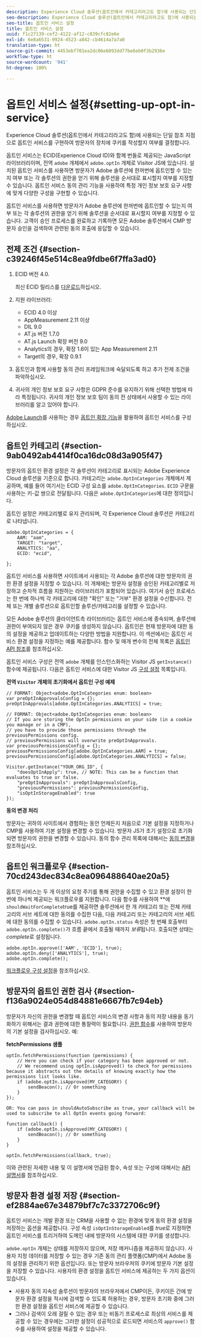 ```yaml
---
description: Experience Cloud 솔루션(옵트인에서 카테고리라고도 함)에 사용되는 단일 참조 지점으로 옵트인 서비스를 구현하여 방문자의 장치에 쿠키를 작성할지 여부를 결정합니다.
seo-description: Experience Cloud 솔루션(옵트인에서 카테고리라고도 함)에 사용되는 단일 참조 지점으로 옵트인 서비스를 구현하여 방문자의 장치에 쿠키를 작성할지 여부를 결정합니다.
seo-title: 옵트인 서비스 설정
title: 옵트인 서비스 설정
uuid: f1c27139-cef2-4122-af12-c839cfc82e6e
exl-id: 6e8a6531-9924-4523-a842-cb4614a7a7a0
translation-type: ht
source-git-commit: 4453ebf701ea2dc06e6093dd77be6eb0f3b2936e
workflow-type: ht
source-wordcount: '941'
ht-degree: 100%

---
```


# 옵트인 서비스 설정{#setting-up-opt-in-service}

Experience Cloud 솔루션(옵트인에서 카테고리라고도 함)에 사용되는 단일 참조 지점으로 옵트인 서비스를 구현하여 방문자의 장치에 쿠키를 작성할지 여부를 결정합니다.

옵트인 서비스는 ECID(Experience Cloud ID)와 함께 번들로 제공되는 JavaScript 라이브러리이며, 전역 `adobe` 개체에서 `adobe.optIn` 개체로 Visitor JS에 있습니다. 설치된 옵트인 서비스를 사용하면 방문자가 Adobe 솔루션에 한꺼번에 옵트인할 수 있는지 여부 또는 각 솔루션의 권한을 얻기 위해 솔루션을 순서대로 표시할지 여부를 지정할 수 있습니다. 옵트인 서비스 동의 관리 기능을 사용하여 특정 개인 정보 보호 요구 사항에 맞게 다양한 구성을 구현할 수 있습니다.

옵트인 서비스를 사용하면 방문자가 Adobe 솔루션에 한꺼번에 옵트인할 수 있는지 여부 또는 각 솔루션의 권한을 얻기 위해 솔루션을 순서대로 표시할지 여부를 지정할 수 있습니다. 고객이 승인 프로세스를 완료하고 기록하면 모든 Adobe 솔루션에서 CMP 방문자 승인을 검색하여 관련된 동의 호출에 응답할 수 있습니다.

## 전제 조건 {#section-c39246f45e514c8ea9fdbe6f7ffa3ad0}

1. ECID 버전 4.0.

   최신 ECID 릴리스를 [다운로드](https://github.com/Adobe-Marketing-Cloud/id-service/releases)하십시오.

1. 지원 라이브러리:

   * ECID 4.0 이상
   * AppMeasurement 2.11 이상
   * DIL 9.0
   * AT.js 버전 1.7.0
   * AT.js Launch 확장 버전 9.0
   * Analytics의 경우, 확장 1.6이 있는 App Measurement 2.11
   * Target의 경우, 확장 0.9.1

1. 옵트인과 함께 사용할 동의 관리 프레임워크에 숙달되도록 하고 추가 전제 조건을 파악하십시오.

   <!--
   For IAB, see here for additional pre-reqs.
   -->

1. 귀사의 개인 정보 보호 요구 사항은 GDPR 준수를 유지하기 위해 선택한 방법에 따라 특정됩니다. 귀사의 개인 정보 보호 팀이 동의 전 상태에서 사용할 수 있는 라이브러리를 알고 있어야 합니다.

[Adobe Launch](https://docs.adobelaunch.com/)를 사용하는 경우 [옵트인 확장 기능](../../implementation-guides/opt-in-service/launch.md)을 활용하여 옵트인 서비스를 구성하십시오.

## 옵트인 카테고리 {#section-9ab0492ab4414f0ca16dc08d3a905f47}

방문자의 옵트인 환경 설정은 각 솔루션이 카테고리로 표시되는 Adobe Experience Cloud 솔루션을 기준으로 합니다. 카테고리는 `adobe.OptInCategories` 개체에서 제공하며, 예를 들어 여기서는 ECID 구성 요소를 `adobe.OptInCategories`. `ECID` 구문을 사용하는 키-값 쌍으로 전달됩니다. 다음은 `adobe.OptInCategories`에 대한 정의입니다.

옵트인 설정은 카테고리별로 유지 관리되며, 각 Experience Cloud 솔루션은 카테고리로 나타냅니다.

```
adobe.OptInCategories = { 
    AAM: "aam", 
    TARGET: "target",  
    ANALYTICS: "aa", 
    ECID: "ecid", 
     
};
```

옵트인 서비스를 사용하면 사이트에서 사용되는 각 Adobe 솔루션에 대한 방문자의 권한 환경 설정을 지정할 수 있습니다. 이 개체에는 방문자 설정을 승인된 카테고리별로 저장하고 순차적 흐름을 지원하는 라이브러리가 포함되어 있습니다. 여기서 승인 프로세스는 한 번에 하나씩 각 카테고리에 대한 &quot;확인&quot; 또는 &quot;거부&quot; 환경 설정을 수신합니다. 전체 또는 개별 솔루션으로 옵트인할 솔루션/카테고리를 설정할 수 있습니다.

모든 Adobe 솔루션의 클라이언트측 라이브러리는 옵트인 서비스에 종속되며, 솔루션에 권한이 부여되지 않은 경우 쿠키를 생성하지 않습니다. 옵트인은 현재 방문자에 대한 동의 설정을 제공하고 업데이트하는 다양한 방법을 지원합니다. 이 섹션에서는 옵트인 서비스 환경 설정을 지정하는 예를 제공합니다. 함수 및 매개 변수의 전체 목록은 [옵트인 API 참조](../../implementation-guides/opt-in-service/api.md#reference-4f30152333dd4990ab10c1b8b82fc867)를 참조하십시오.

옵트인 서비스 구성은 전역 `adobe` 개체를 인스턴스화하는 Visitor JS `getInstance()` 함수에 제공됩니다. 다음은 옵트인 서비스에 대한 Visitor JS [구성 설정](../../implementation-guides/opt-in-service/api.md#section-d66018342baf401389f248bb381becbf) 목록입니다.

**전역 `Visitor` 개체의 초기화에서 옵트인 구성 예제**

```
// FORMAT: Object<adobe.OptInCategories enum: boolean> 
var preOptInApprovalsConfig = {}; 
preOptInApprovals[adobe.OptInCategories.ANALYTICS] = true; 
  
// FORMAT: Object<adobe.OptInCategories enum: boolean> 
// If you are storing the OptIn permissions on your side (in a cookie you manage or in a CMP), 
// you have to provide those permissions through the previousPermissions config. 
// previousPermissions will overwrite preOptInApprovals. 
var previousPermissionsConfig = {}; 
previousPermissionsConfig[adobe.OptInCategories.AAM] = true; 
previousPermissionsConfig[adobe.OptInCategories.ANALYTICS] = false; 
  
Visitor.getInstance("YOUR_ORG_ID", { 
    "doesOptInApply": true, // NOTE: This can be a function that evaluates to true or false. 
    "preOptInApprovals": preOptInApprovalsConfig, 
    "previousPermissions": previousPermissionsConfig, 
    "isOptInStorageEnabled": true 
});
```

**동의 변경 처리**

방문자는 귀하의 사이트에서 경험하는 동안 언제든지 처음으로 기본 설정을 지정하거나 CMP를 사용하여 기본 설정을 변경할 수 있습니다. 방문자 JS가 초기 설정으로 초기화되면 방문자의 권한을 변경할 수 있습니다. 동의 함수 관리 목록에 대해서는 [동의 변경](../../implementation-guides/opt-in-service/api.md#section-c3d85403ff0d4394bd775c39f3d001fc)을 참조하십시오.

<!--
<p> *** <b>sample code block </b>*** </p>
-->

## 옵트인 워크플로우 {#section-70cd243dec834c8ea096488640ae20a5}

옵트인 서비스는 두 개 이상의 요청 주기를 통해 권한을 수집할 수 있고 환경 설정이 한 번에 하나씩 제공되는 워크플로우를 지원합니다. 다음 함수를 사용하여 **&#x200B;에 `shouldWaitForComplete`true를 제공하면 솔루션에서 한 개 카테고리 또는 전체 카테고리의 서브 세트에 대한 동의를 수집한 다음, 다음 카테고리 또는 카테고리의 서브 세트에 대한 동의를 수집할 수 있습니다. `adobe.optIn.status` 속성은 첫 번째 호출부터 `adobe.optIn.complete()`가 흐름 끝에서 호출될 때까지 *보류*&#x200B;됩니다. 호출되면 상태는 *complete*&#x200B;로 설정됩니다.

```
adobe.optIn.approve(['AAM', 'ECID'], true); 
adobe.optIn.deny(['ANALYTICS'], true); 
adobe.optIn.complete();
```

[워크플로우 구성 설정](../../implementation-guides/opt-in-service/api.md#section-2c5adfa5459c4e72b96d2693123a53c2)을 참조하십시오.

## 방문자의 옵트인 권한 검사 {#section-f136a9024e054d84881e6667fb7c94eb}

방문자가 자신의 권한을 변경할 때 옵트인 서비스의 변경 사항과 동의 저장 내용을 동기화하기 위해서는 결과 권한에 대한 통찰력이 필요합니다. [권한 함수](../../implementation-guides/opt-in-service/api.md#section-7fe57279b5b44b4f8fe47e336df60155)를 사용하여 방문자의 기본 설정을 검사하십시오. 예:

**fetchPermissions 샘플**

```
optIn.fetchPermissions(function (permissions) { 
    // Here you can check if your category has been approved or not. 
    // We recommend using optIn.isApproved() to check for permissions because it abstracts out the details of knowing exactly how the permissions list looks like. 
    if (adobe.optIn.isApproved(MY_CATEGORY) { 
        sendBeacon(); // Or something 
    } 
});

OR: You can pass in shouldAutoSubscribe as true, your callback will be used to subscribe to all OptIn events going forward:

function callback() { 
    if (adobe.optIn.isApproved(MY_CATEGORY) { 
        sendBeacon(); // Or something 
    } 
}

optIn.fetchPermissions(callback, true);
```

이와 관련된 자세한 내용 및 이 설명서에 언급된 함수, 속성 또는 구성에 대해서는 [API 설명서](../../implementation-guides/opt-in-service/api.md#reference-4f30152333dd4990ab10c1b8b82fc867)를 참조하십시오.

## 방문자 환경 설정 저장 {#section-ef2884ae67e34879bf7c7c3372706c9f}

옵트인 서비스는 개발 환경 또는 CRM을 사용할 수 없는 환경에 맞게 동의 환경 설정을 저장하는 옵션을 제공합니다. 구성 속성 `isOptInStorageEnabled`를 *true*&#x200B;로 지정하면 옵트인 서비스를 트리거하여 도메인 내에 방문자의 시스템에 대한 쿠키를 생성합니다.

`adobe.optIn` 개체는 상태를 저장하지 않으며, 저장 메커니즘을 제공하지 않습니다. 사용자 지정 데이터를 저장할 수 있는 경우 기존 동의 관리 플랫폼(CMP)에서 Adobe 동의 설정을 관리하기 위한 옵션입니다. 또는 방문자 브라우저의 쿠키에 방문자 기본 설정을 저장할 수 있습니다. 사용자의 환경 설정을 옵트인 서비스에 제공하는 두 가지 옵션이 있습니다.

* 사용자 동의 지속성 솔루션이 방문자의 브라우저에서 CMP이든, 쿠키이든 간에 방문자 환경 설정을 적시에 검색할 수 있도록 허용하는 경우, 방문자 초기화 중에 그러한 환경 설정을 옵트인 서비스에 제공할 수 있습니다.
* 그러나 검색이 오래 걸릴 수 있는 경우 또는 비동기 프로세스로 최상의 서비스를 제공할 수 있는 경우에는 그러한 설정이 성공적으로 로드되면 서비스의 `approve()` 함수를 사용하여 설정을 제공할 수 있습니다.
